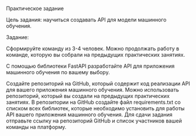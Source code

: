 Практическое задание  

Цель задания: научиться создавать API для модели машинного обучения.

Задание: 

Сформируйте команду из 3-4 человек. Можно продолжать работу в команде, которую вы собрали на предыдущих практических занятиях. 

С помощью библиотеки FastAPI разработайте API для приложения машинного обучения по вашему выбору. 

Создайте репозиторий на GitHub, который содержит код реализации API для вашего приложения машинного обучения. Можно использовать репозиторий, который вы создали на предыдущих практических занятиях. 
В репозитории на GitHub создайте файл requirements.txt со списком всех библиотек, которые необходимо установить для работы API вашего приложения машинного обучения. 
Для сдачи задания отправьте ссылку на репозиторий GitHub и список участников вашей команды на платформу. 